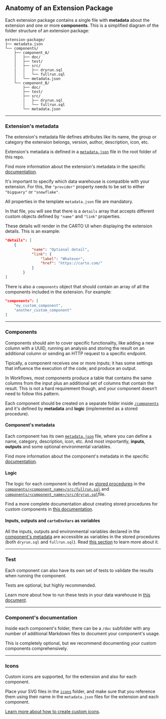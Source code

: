 ## Anatomy of an Extension Package

Each extension package contains a single file with **metadata** about the extension and one or more **components**.
This is a simplified diagram of the folder structure of an extension package:

```
extension-package/
├── metadata.json
└── components/
    ├── component_A/
    │   ├── doc/
    │   ├── test/
    │   ├── src/
    |   |   ├── dryrun.sql
    │   │   └── fullrun.sql
    │   └── metadata.json
    └── component_B/
        ├── doc/
        ├── test/
        ├── src/
        |   ├── dryrun.sql
        │   └── fullrun.sql
        └── metadata.json
```

---

### Extension's metadata

The extension's metadata file defines attributes like its name, the group or category the extension belongs, version, author, description, icon, etc.

Extension's metadata is defined in a [`metadata.json`](../metadata.json) file in the root folder of this repo.

Find more information about the extension's metadata in the specific [documentation](./extension_metadata.md).

It's important to specify which data warehouse is compatible with your extension. For this, the `"provider"` property needs to be set to either `"bigquery"` or `"snowflake"`.

All properties in the template `metadata.json` file are mandatory.

In that file, you will see that there is a `details` array that accepts different custom objects defined by `"name"` and `"link"` properties.

These details will render in the CARTO UI when displaying the extension details. This is an example:

```json
"details": [
    {
            "name": "Optional detail",
            "link": {
                "label": "Whatever",
                "href": "https://carto.com/"
            }
        }
]
```

There is also a `components` object that should contain an array of all the components included in the extension. For example:

```json
"components": [
    "my_custom_component",
    "another_custom_component"
]
```

---

### Components

Components should aim to cover specific functionality, like adding a new column with a UUID, running an analysis and storing the result on an additional column or sending an HTTP request to a specific endpoint.

Tipically, a component receives one or more inputs; it has some settings that influence the execution of the code; and produce an output.

In Workflows, most components produce a table that contains the same columns from the input plus an additional set of columns that contain the result. This is not a hard requirement though, and your component doesn't need to follow this pattern.

Each component should be created on a separate folder inside [`/components`](../components/) and it's defined by **metadata** and **logic** (implemented as a stored procedure).

#### Component's metadata

Each component has its own [`metadata.json`](../components/template/metadata.json) file, where you can define a name, category, description, icon, etc. And most importantly, **inputs**, **outputs** and some optional environmental variables.

Find more information about the component's metadata in the specific [documentation](./component_metadata.md).

#### Logic

The logic for each component is defined as [stored procedures](procedure.md) in the [`components/<component_name>/src/fullrun.sql`](../components/template/src/fullrun.sql) and [`components/<component_name>/src/dryrun.sql`](../components/template/src/dryrun.sql)file.

Find a more complete documentation about creating stored procedures for custom components in [this documentation](./procedure.md).

#### Inputs, outputs and `cartoEnvVars` as variables

All the inputs, outputs and environmental variables declared in the [component's metadata](../components/template/metadata.json) are accessible as variables in the stored procedures (both `dryrun.sql` and `fullrun.sql`). Read [this section](procedure.md#variables) to learn more about it.

---

### Test

Each component can also have its own set of tests to validate the results when running the component.

Tests are optional, but highly recommended.

Learn more about how to run these tests in your data warehouse in [this document](./running-tests.md).

---

### Component's documentation

Inside each component's folder, there can be a `/doc` subfolder with any number of additional Markdown files to document your component's usage.

This is completely optional, but we recommend documenting your custom components comprehensively.

---

### Icons

Custom icons are supported, for the extension and also for each component.

Place your SVG files in the [`icons`](../icons/) folder, and make sure that you reference them using their name in the `metadata.json` files for the extension and each component.

[Learn more about how to create custom icons](./icons.md).
